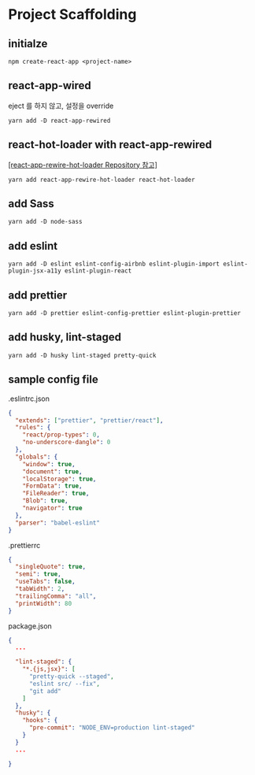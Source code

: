 # Project Scaffolding

## initialze

```
npm create-react-app <project-name>
```

## react-app-wired

eject 를 하지 않고, 설정을 override

```
yarn add -D react-app-rewired
```

## react-hot-loader with react-app-rewired

[[react-app-rewire-hot-loader Repository 참고]](https://github.com/cdharris/react-app-rewire-hot-loader)

```
yarn add react-app-rewire-hot-loader react-hot-loader

```

## add Sass

```
yarn add -D node-sass
```

## add eslint

```
yarn add -D eslint eslint-config-airbnb eslint-plugin-import eslint-plugin-jsx-a11y eslint-plugin-react
```

## add prettier

```
yarn add -D prettier eslint-config-prettier eslint-plugin-prettier
```

## add husky, lint-staged

```
yarn add -D husky lint-staged pretty-quick
```

## sample config file

.eslintrc.json

```JSON
{
  "extends": ["prettier", "prettier/react"],
  "rules": {
    "react/prop-types": 0,
    "no-underscore-dangle": 0
  },
  "globals": {
    "window": true,
    "document": true,
    "localStorage": true,
    "FormData": true,
    "FileReader": true,
    "Blob": true,
    "navigator": true
  },
  "parser": "babel-eslint"
}


```

.prettierrc

```JSON
{
  "singleQuote": true,
  "semi": true,
  "useTabs": false,
  "tabWidth": 2,
  "trailingComma": "all",
  "printWidth": 80
}
```

package.json

```JSON
{
  ...

  "lint-staged": {
    "*.{js,jsx}": [
      "pretty-quick --staged",
      "eslint src/ --fix",
      "git add"
    ]
  },
  "husky": {
    "hooks": {
      "pre-commit": "NODE_ENV=production lint-staged"
    }
  }
  ...

}
```
